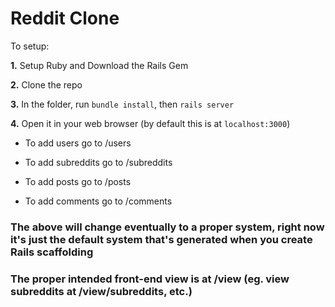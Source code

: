 # Reddit Clone

To setup:

**1.** Setup Ruby and Download the Rails Gem

**2.** Clone the repo

**3.** In the folder, run `bundle install`, then `rails server`

**4.** Open it in your web browser (by default this is at `localhost:3000`)

* To add users go to /users

* To add subreddits go to /subreddits

* To add posts go to /posts

* To add comments go to /comments

### The above will change eventually to a proper system, right now it's just the default system that's generated when you create Rails scaffolding

### The proper intended front-end view is at /view (eg. view subreddits at /view/subreddits, etc.)

